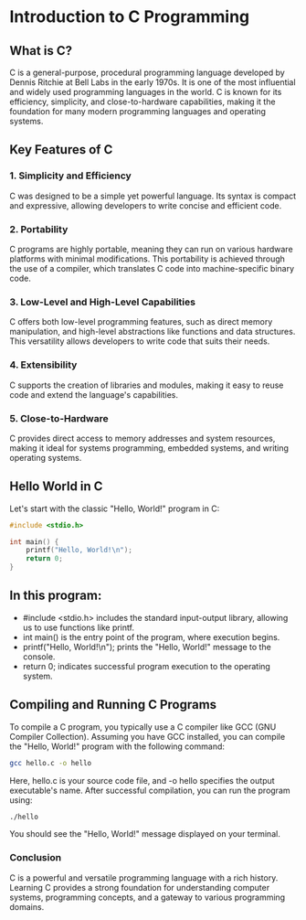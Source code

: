 # Introduction to C Programming

## What is C?

C is a general-purpose, procedural programming language developed by Dennis Ritchie at Bell Labs in the early 1970s. It is one of the most influential and widely used programming languages in the world. C is known for its efficiency, simplicity, and close-to-hardware capabilities, making it the foundation for many modern programming languages and operating systems.

## Key Features of C

### 1. Simplicity and Efficiency

C was designed to be a simple yet powerful language. Its syntax is compact and expressive, allowing developers to write concise and efficient code.

### 2. Portability

C programs are highly portable, meaning they can run on various hardware platforms with minimal modifications. This portability is achieved through the use of a compiler, which translates C code into machine-specific binary code.

### 3. Low-Level and High-Level Capabilities

C offers both low-level programming features, such as direct memory manipulation, and high-level abstractions like functions and data structures. This versatility allows developers to write code that suits their needs.

### 4. Extensibility

C supports the creation of libraries and modules, making it easy to reuse code and extend the language's capabilities.

### 5. Close-to-Hardware

C provides direct access to memory addresses and system resources, making it ideal for systems programming, embedded systems, and writing operating systems.

## Hello World in C

Let's start with the classic "Hello, World!" program in C:

```c
#include <stdio.h>

int main() {
    printf("Hello, World!\n");
    return 0;
}
```

## In this program:

- #include <stdio.h> includes the standard input-output library, allowing us to use functions like printf.
- int main() is the entry point of the program, where execution begins.
- printf("Hello, World!\n"); prints the "Hello, World!" message to the console.
- return 0; indicates successful program execution to the operating system.

## Compiling and Running C Programs
To compile a C program, you typically use a C compiler like GCC (GNU Compiler Collection). Assuming you have GCC installed, you can compile the "Hello, World!" program with the following command:
```bash
gcc hello.c -o hello
```

Here, hello.c is your source code file, and -o hello specifies the output executable's name. After successful compilation, you can run the program using:

```bash
./hello
```
You should see the "Hello, World!" message displayed on your terminal.

### Conclusion
C is a powerful and versatile programming language with a rich history. Learning C provides a strong foundation for understanding computer systems, programming concepts, and a gateway to various programming domains.
